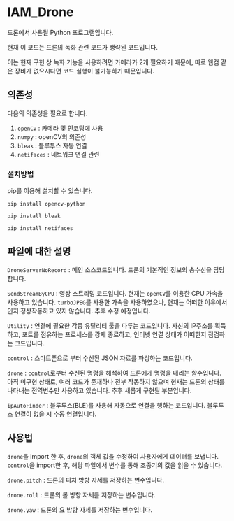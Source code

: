 # IAM_Drone

드론에서 사욛될 Python 프로그램입니다.

현재 이 코드는 드론의 녹화 관련 코드가 생략된 코드입니다. 

이는 현재 구현 상 녹화 기능을 사용하려면 카메라가 2개 필요하기 때문에, 따로 웹캠 같은 장비가 없으시다면 코드 실행이 불가능하기 때문입니다.

## 의존성
다음의 의존성을 필요로 합니다.
1. `openCV` : 카메라 및 인코딩에 사용
2. `numpy` : openCV의 의존성
3. `bleak` : 블루투스 자동 연결
4. `netifaces` : 네트워크 연결 관련

### 설치방법
pip를 이용해 설치할 수 있습니다.

`pip install opencv-python`

`pip install bleak`

`pip install netifaces`

## 파일에 대한 설명
`DroneServerNoRecord`
: 메인 소스코드입니다. 드론의 기본적인 정보의 송수신을 담당합니다.

`SendStreamByCPU`
: 영상 스트리밍 코드입니다. 현재는 `openCV`를 이용한 CPU 가속을 사용하고 있습니다. `turboJPEG`를 사용한 가속을 사용하였으나, 현재는 어떠한 이유에서인지 정상작동하고 있지 않습니다. 추후 수정 예정입니다.

`Utility`
: 연결에 필요한 각종 유틸리티 툴을 다루는 코드입니다. 자신의 IP주소를 획득하고, 포트를 점유하는 프로세스를 강제 종료하고, 인터넷 연결 상태가 어떠한지 점검하는 코드입니다.

`control`
: 스마트폰으로 부터 수신된 JSON 자료를 파싱하는 코드입니다. 

`drone`
: `control`로부터 수신된 명령을 해석하여 드론에게 명령을 내리는 함수입니다. 아직 미구현 상태로, 여러 코드가 존재하나 전부 작동하지 않으며 현재는 드론의 상태를 나타내는 전역변수만 사용하고 있습니다. 추후 새롭게 구현될 부분입니다.

`ipAutoFinder`
: 블루투스(BLE)를 사용해 자동으로 연결을 행하는 코드입니다. 블루투스 연결이 없을 시 수동 연결입니다.

## 사용법
`drone`을 import 한 후, `drone`의 객체 값을 수정하여 사용자에게 데이터를 보냅니다.
`control`을 import한 후, 해당 파일에서 변수를 통해 조종기의 값을 읽을 수 있습니다.

`drone.pitch`
: 드론의 피치 방향 자세를 저장하는 변수입니다.

`drone.roll`
: 드론의 롤 방향 자세를 저장하는 변수입니다.

`drone.yaw`
: 드론의 요 방향 자세를 저장하는 변수입니다.

